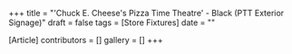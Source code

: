 +++
title = "'Chuck E. Cheese's Pizza Time Theatre' - Black (PTT Exterior Signage)"
draft = false
tags = [Store Fixtures]
date = ""

[Article]
contributors = []
gallery = []
+++
